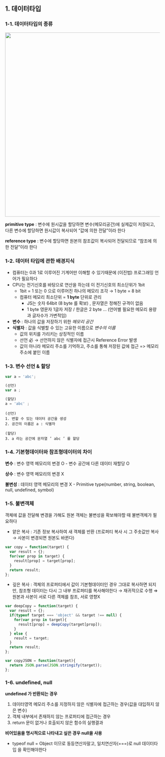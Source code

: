 ## 1. 데이터타입

### 1-1. 데이터타입의 종류
<p align="center"><img src="https://user-images.githubusercontent.com/107349637/209169000-419d18d6-1907-4c8c-96c4-09ef2b9435b8.png" width="600"/></p>

**primitive type** : 변수에 원시값을 할당하면 변수(메모리공간)에 실제값이 저장되고, 다른 변수에 할당하면 원시값이 복사되어 “값에 의한 전달”이라 한다

**reference type** : 변수에 할당하면 원본의 참조값이 복사되어 전달되므로 “참조에 의한 전달”이라 한다

### 1-2. 데이터 타입에 관한 배경지식
- 컴퓨터는 0과 1로 이루어진 기계어만 이해할 수 있기때문에 (이진법) 프로그래밍 언어가 필요하다
- CPU는 전기신호를 바탕으로 연산을 하는데 이 전기신호의 최소단위가 1bit
    - 1bit = 1 또는 0 으로 이루어진 하나의 메모리 조각 → 1 byte = 8 bit
    - 컴퓨터 메모리 최소단위 = **1 byte** 단위로 관리
        - JS는 숫자 64bit (8 byte 를 확보) , 문자열은 정해진 규격이 없음
        - 1 byte 영문자 1글자 저장 / 한글은 2 byte … (언어별 필요한 메모리 용량과 글자수가 가변적임)
- **변수** : 하나의 값을 저장하기 위한 *메모리 공간*
- **식별자** : 값을 식별할 수 있는 고유한 이름으로 *변수의 이름*
    - 값의 위치를 가리키는 상징적인 이름
    - 선언 必 -> 선언하지 않은 식별자에 접근시 Reference Error 발생
    - 값이 아니라 메모리 주소를 기억하고, 주소를 통해 저장된 값에 접근 => 메모리 주소에 붙인 이름


### 1-3. 변수 선언 & 할당

```js
var a = 'abc';

(선언)
var a ;

(할당)
a = 'abc' ;
```

    (선언)
    1. 변할 수 있는 데이터 공간을 생성
    2. 공간의 이름은 a : 식별자

    (할당)
    3. a 라는 공간에 문자열 ’ abc ’ 를 할당



### 1-4. 기본형데이터와 참조형데이터의 차이

**변수** : 변수 영역 메모리의 변경 O - 변수 공간에 다른 데이터 재할당 O

**상수** : 변수 영역 메모리의 변경 X

**불변성** : 데이터 영역 메모리의 변경 X - Primitive type(number, string, boolean, null, undefined, symbol)


### 1-5. 불변객체

객체에 값을 전달해 변경을 가해도 원본 객체는 불변성을 확보해야할 때 불변객체가 필요하다

- 얕은 복사 : 기존 정보 복사하여 새 객체를 반환 (프로퍼티 복사 시 그 주솟값만 복사 → 사본이 변경되면 원본도 바뀐다)

```js
var copy = function(target) {
  var result = {};
  for(var prop in target) {
    result[prop] = target[prop];
  }
  return result;
};
```

- 깊은 복사 : 객체의 프로퍼티에서 값이 기본형데이터인 경우 그대로 복사하면 되지만, 참조형 데이터는 다시 그 내부 프로퍼티를 복사해야한다 → 재귀적으로 수행 ⇒ 원본과 사본이 서로 다른 객체를 참조, 서로 영향X

```js
var deepCopy = function(target) {
  var result = {};
  if(typeof target === 'object' && target !== null) {
    for(var prop in target){
      result[prop] = deepCopy(target[prop]);
    }
  } else {
    result = target;
  }
  return result;
};
```

```js
var copyJSON = function(target){
  return JSON.parse(JSON.stringify(target));
};
```

### 1-6. undefined, null

**undefined 가 반환되는 경우**

1. 데이터영역 메모리 주소를 지정하지 않은 식별자에 접근하는 경우(값을 대입하지 않은 변수)
2. 객체 내부에서 존재하지 않는 프로퍼티에 접근하는 경우
3. return 문이 없거나 호출되지 않은 함수의 실행결과

**비어있음을 명시적으로 나타내고 싶은 경우 null을 사용**

- typeof null = Object 이므로 동등연산자말고, 일치연산자(===)로 null 데이터타입 을 확인해야한다